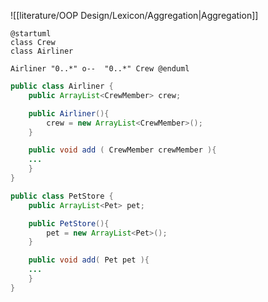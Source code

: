 ![[literature/OOP Design/Lexicon/Aggregation|Aggregation]]
```plantuml
@startuml
class Crew  
class Airliner

Airliner "0..*" o--  "0..*" Crew @enduml
```
```java
public class Airliner {
	public ArrayList<CrewMember> crew;

	public Airliner(){
		crew = new ArrayList<CrewMember>();
	}

	public void add ( CrewMember crewMember ){
	...
	}
}
```
```java
public class PetStore {
	public ArrayList<Pet> pet;

	public PetStore(){
		pet = new ArrayList<Pet>();
	}

	public void add( Pet pet ){
	...
	}
}
```
